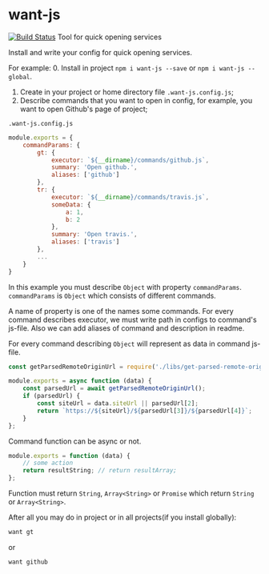 # want-js
[![Build Status](https://travis-ci.org/air-breathing/want-js.svg?branch=master)](https://travis-ci.org/air-breathing/want-js)
Tool for quick opening services

Install and write your config for quick opening services.

For example:
0. Install in project `npm i want-js --save` or `npm i want-js --global`.
1. Create in your project or home directory file `.want-js.config.js`;
2. Describe commands that you want to open in config, for example, you want to open Github's page of project; 

`.want-js.config.js`
```js
module.exports = {
    commandParams: {
        gt: {
            executor: `${__dirname}/commands/github.js`,
            summary: 'Open github.',
            aliases: ['github']
        },
        tr: {
            executor: `${__dirname}/commands/travis.js`,
            someData: {
                a: 1,
                b: 2
            },
            summary: 'Open travis.',
            aliases: ['travis']
        },
        ...
    }
}
```

In this example you must describe `Object` with property `commandParams`. `commandParams` is `Object` which consists of different commands.

A name of property is one of the names some commands. 
For every command describes executor, we must write path in configs to command's js-file.
Also we can add aliases of command and description in readme.

For every command describing `Object` will represent as data in command js-file.
```js
const getParsedRemoteOriginUrl = require('./libs/get-parsed-remote-origin-url');

module.exports = async function (data) {
    const parsedUrl = await getParsedRemoteOriginUrl();
    if (parsedUrl) {
        const siteUrl = data.siteUrl || parsedUrl[2];
        return `https://${siteUrl}/${parsedUrl[3]}/${parsedUrl[4]}`;
    }
};
```
Command function can be async or not.
```js
module.exports = function (data) {
    // some action
    return resultString; // return resultArray;
};
```
Function must return `String`, `Array<String>` or `Promise` which return `String` or `Array<String>`.

After all you may do in project or in all projects(if you install globally):
```bash
want gt
```

or

```bash
want github
```